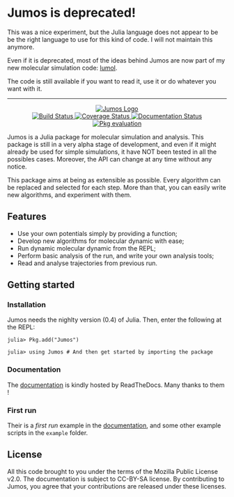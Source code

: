 # Jumos is deprecated!

This was a nice experiment, but the Julia language does not appear to be be the right language
to use for this kind of code. I will not maintain this anymore.

Even if it is deprecated, most of the ideas behind Jumos are now part of my new molecular
simulation code: [lumol](https://github.com/lumol-org/lumol).

The code is still available if you want to read it, use it or do whatever you want with it.

---

<div align="center">
    <a href="https://github.com/Luthaf/Jumos.jl">
        <img alt="Jumos Logo" src="https://raw.githubusercontent.com/Luthaf/Jumos.jl/502eee44bcaaf1d782b7628eed062c1de10d0938/doc/_static_/img/logo.png"></img>
    </a>
</div>

<div align="center">
    <a href="https://travis-ci.org/Luthaf/Jumos.jl" >
        <img alt="Build Status" src="https://travis-ci.org/Luthaf/Jumos.jl.svg?branch=master"></img>
    </a>
    <a href="https://coveralls.io/r/Luthaf/Jumos.jl" >
        <img alt="Coverage Status" src="https://img.shields.io/coveralls/Luthaf/Jumos.jl.svg"></img>
    </a>
    <a href="http://jumos.readthedocs.org/en/latest/" >
        <img alt="Documentation Status" src="https://readthedocs.org/projects/jumos/badge/?version=latest"></img>
    </a>
    <a href="http://pkg.julialang.org/?pkg=Jumos&ver=nightly" >
        <img alt="Pkg evaluation" src="http://pkg.julialang.org/badges/Jumos_nightly.svg"></img>
    </a>
</div>

Jumos is a Julia package for molecular simulation and analysis. This package is
still in a very alpha stage of development, and even if it might already be used
for simple simulations, it have NOT been tested in all the possibles cases.
Moreover, the API can change at any time without any notice.

This package aims at being as extensible as possible. Every algorithm can be
replaced and selected for each step. More than that, you can easily write new
algorithms, and experiment with them.

## Features

- Use your own potentials simply by providing a function;
- Develop new algorithms for molecular dynamic with ease;
- Run dynamic molecular dynamic from the REPL;
- Perform basic analysis of the run, and write your own analysis tools;
- Read and analyse trajectories from previous run.

## Getting started

### Installation

Jumos needs the nighlty version (0.4) of Julia. Then, enter the following at the
REPL:
```jlcon
julia> Pkg.add("Jumos")

julia> using Jumos # And then get started by importing the package
```

### Documentation

The [documentation](http://jumos.readthedocs.org) is kindly hosted by ReadTheDocs.
Many thanks to them !

### First run

Their is a *first run* example in the
[documentation](http://jumos.readthedocs.org/en/latest/simulations/usage-example.html),
and some other example scripts in the `example` folder.

## License

All this code brought to you under the terms of the Mozilla Public License v2.0.
The documentation is subject to CC-BY-SA license. By contributing to Jumos, you
agree that your contributions are released under these licenses.
